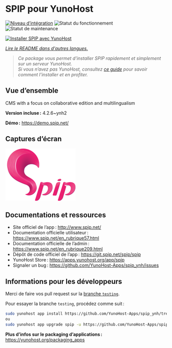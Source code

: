 <!--
Nota bene : ce README est automatiquement généré par <https://github.com/YunoHost/apps/tree/master/tools/readme_generator>
Il NE doit PAS être modifié à la main.
-->

# SPIP pour YunoHost

[![Niveau d’intégration](https://dash.yunohost.org/integration/spip.svg)](https://dash.yunohost.org/appci/app/spip) ![Statut du fonctionnement](https://ci-apps.yunohost.org/ci/badges/spip.status.svg) ![Statut de maintenance](https://ci-apps.yunohost.org/ci/badges/spip.maintain.svg)

[![Installer SPIP avec YunoHost](https://install-app.yunohost.org/install-with-yunohost.svg)](https://install-app.yunohost.org/?app=spip)

*[Lire le README dans d'autres langues.](./ALL_README.md)*

> *Ce package vous permet d’installer SPIP rapidement et simplement sur un serveur YunoHost.*  
> *Si vous n’avez pas YunoHost, consultez [ce guide](https://yunohost.org/install) pour savoir comment l’installer et en profiter.*

## Vue d’ensemble

CMS with a focus on collaborative edition and multilingualism

**Version incluse :** 4.2.6~ynh2

**Démo :** <https://demo.spip.net/>

## Captures d’écran

![Capture d’écran de SPIP](./doc/screenshots/220px-Logo_SPIP.png)

## Documentations et ressources

- Site officiel de l’app : <http://www.spip.net/>
- Documentation officielle utilisateur : <https://www.spip.net/en_rubrique57.html>
- Documentation officielle de l’admin : <https://www.spip.net/en_rubrique209.html>
- Dépôt de code officiel de l’app : <https://git.spip.net/spip/spip>
- YunoHost Store : <https://apps.yunohost.org/app/spip>
- Signaler un bug : <https://github.com/YunoHost-Apps/spip_ynh/issues>

## Informations pour les développeurs

Merci de faire vos pull request sur la [branche `testing`](https://github.com/YunoHost-Apps/spip_ynh/tree/testing).

Pour essayer la branche `testing`, procédez comme suit :

```bash
sudo yunohost app install https://github.com/YunoHost-Apps/spip_ynh/tree/testing --debug
ou
sudo yunohost app upgrade spip -u https://github.com/YunoHost-Apps/spip_ynh/tree/testing --debug
```

**Plus d’infos sur le packaging d’applications :** <https://yunohost.org/packaging_apps>
